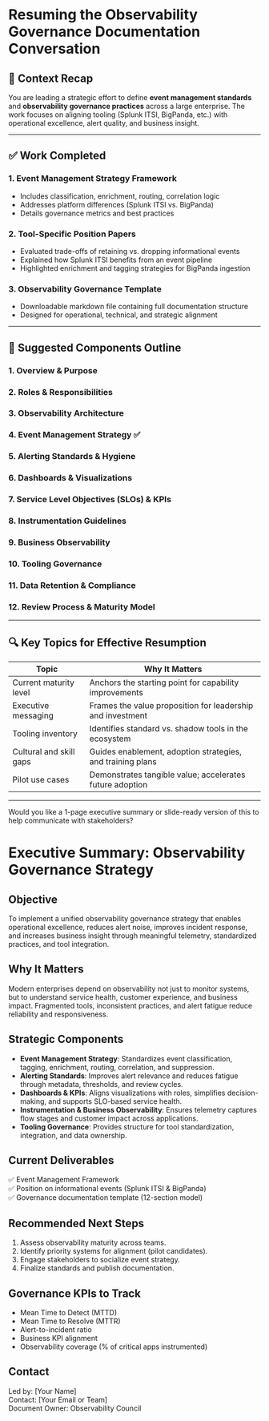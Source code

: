 # Resuming the Observability Governance Documentation Conversation

## 🔄 Context Recap

You are leading a strategic effort to define **event management standards** and **observability governance practices** across a large enterprise. The work focuses on aligning tooling (Splunk ITSI, BigPanda, etc.) with operational excellence, alert quality, and business insight.

---

## ✅ Work Completed

### 1. Event Management Strategy Framework
- Includes classification, enrichment, routing, correlation logic
- Addresses platform differences (Splunk ITSI vs. BigPanda)
- Details governance metrics and best practices

### 2. Tool-Specific Position Papers
- Evaluated trade-offs of retaining vs. dropping informational events
- Explained how Splunk ITSI benefits from an event pipeline
- Highlighted enrichment and tagging strategies for BigPanda ingestion

### 3. Observability Governance Template
- Downloadable markdown file containing full documentation structure
- Designed for operational, technical, and strategic alignment

---

## 📘 Suggested Components Outline

### 1. Overview & Purpose  
### 2. Roles & Responsibilities  
### 3. Observability Architecture  
### 4. Event Management Strategy ✅  
### 5. Alerting Standards & Hygiene  
### 6. Dashboards & Visualizations  
### 7. Service Level Objectives (SLOs) & KPIs  
### 8. Instrumentation Guidelines  
### 9. Business Observability  
### 10. Tooling Governance  
### 11. Data Retention & Compliance  
### 12. Review Process & Maturity Model  

---

## 🔍 Key Topics for Effective Resumption

| Topic                         | Why It Matters                                                 |
|------------------------------|-----------------------------------------------------------------|
| Current maturity level        | Anchors the starting point for capability improvements         |
| Executive messaging           | Frames the value proposition for leadership and investment     |
| Tooling inventory             | Identifies standard vs. shadow tools in the ecosystem          |
| Cultural and skill gaps       | Guides enablement, adoption strategies, and training plans     |
| Pilot use cases               | Demonstrates tangible value; accelerates future adoption       |

---

Would you like a 1-page executive summary or slide-ready version of this to help communicate with stakeholders?

# Executive Summary: Observability Governance Strategy

## Objective
To implement a unified observability governance strategy that enables operational excellence, reduces alert noise, improves incident response, and increases business insight through meaningful telemetry, standardized practices, and tool integration.

## Why It Matters
Modern enterprises depend on observability not just to monitor systems, but to understand service health, customer experience, and business impact. Fragmented tools, inconsistent practices, and alert fatigue reduce reliability and responsiveness.

## Strategic Components
- **Event Management Strategy**: Standardizes event classification, tagging, enrichment, routing, correlation, and suppression.
- **Alerting Standards**: Improves alert relevance and reduces fatigue through metadata, thresholds, and review cycles.
- **Dashboards & KPIs**: Aligns visualizations with roles, simplifies decision-making, and supports SLO-based service health.
- **Instrumentation & Business Observability**: Ensures telemetry captures flow stages and customer impact across applications.
- **Tooling Governance**: Provides structure for tool standardization, integration, and data ownership.

## Current Deliverables
✅ Event Management Framework  
✅ Position on informational events (Splunk ITSI & BigPanda)  
✅ Governance documentation template (12-section model)

## Recommended Next Steps
1. Assess observability maturity across teams.
2. Identify priority systems for alignment (pilot candidates).
3. Engage stakeholders to socialize event strategy.
4. Finalize standards and publish documentation.

## Governance KPIs to Track
- Mean Time to Detect (MTTD)
- Mean Time to Resolve (MTTR)
- Alert-to-incident ratio
- Business KPI alignment
- Observability coverage (% of critical apps instrumented)

## Contact
Led by: [Your Name]  
Contact: [Your Email or Team]  
Document Owner: Observability Council
